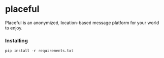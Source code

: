 # placeful
Placeful is an anonymized, location-based message platform for your world to enjoy.


### Installing
    pip install -r requirements.txt